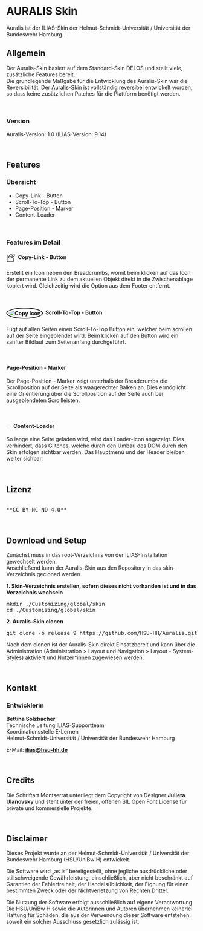 # AURALIS Skin

Auralis ist der ILIAS-Skin der Helmut-Schmidt-Universität / Universität der Bundeswehr Hamburg.  

## Allgemein

Der Auralis-Skin basiert auf dem Standard-Skin DELOS und stellt viele, zusätzliche Features bereit.  
Die grundlegende Maßgabe für die Entwicklung des Auralis-Skin war die Reversibilität. Der Auralis-Skin ist vollständig 
reversibel entwickelt worden, so dass keine zusätzlichen Patches für die Plattform benötigt werden.

<br>

### Version

Auralis-Version: 1.0 (ILIAS-Version: 9.14)

<br>

## Features

### Übersicht

- Copy-Link - Button
- Scroll-To-Top - Button
- Page-Position - Marker
- Content-Loader

<br>

### Features im Detail

#### <span><img src="images/icons/copylink.svg" width="24" height="24" alt="Copy Icon" style="vertical-align: middle;">&nbsp;</span> Copy-Link - Button

Erstellt ein Icon neben den Breadcrumbs, womit beim klicken auf das Icon der permanente Link zu dem aktuellen Objekt 
direkt in die Zwischenablage kopiert wird.
Gleichzeitig wird die Option aus dem Footer entfernt.

<br>

#### <span><img src="images/icons/arrow_up_1c1c1c.svg" width="20" height="20" alt="Copy Icon" style="border-radius: 50%; padding: 4px; border: 2px solid #1c1c1c; vertical-align: middle;">&nbsp;</span> Scroll-To-Top - Button

Fügt auf allen Seiten einen Scroll-To-Top Button ein, welcher beim scrollen auf der Seite eingeblendet wird. Beim 
klicken auf den Button wird ein sanfter Bildlauf zum Seitenanfang durchgeführt.

<br>

#### Page-Position - Marker

Der Page-Position - Marker zeigt unterhalb der Breadcrumbs die Scrollposition auf der Seite als waagerechter Balken an. 
Dies ermöglicht eine Orientierung über die Scrollposition auf der Seite auch bei ausgeblendeten Scrollleisten. 

<br>

#### <span><img src="images/media/loader.svg" width="12" height="12" alt="Copy Icon" style="vertical-align: middle;">&nbsp;</span> Content-Loader

So lange eine Seite geladen wird, wird das Loader-Icon angezeigt. Dies verhindert, dass Glitches, welche durch den 
Umbau des DOM durch den Skin erfolgen sichtbar werden.
Das Hauptmenü und der Header bleiben weiter sichbar.

<br>

## Lizenz

<pre> 
**CC BY-NC-ND 4.0**  
</pre> 

<br>

## Download und Setup

Zunächst muss in das root-Verzeichnis von der ILIAS-Installation gewechselt werden.  
Anschließend kann der Auralis-Skin aus den Repository in das skin-Verzeichnis gecloned werden.

**1. Skin-Verzeichnis erstellen, sofern dieses nicht vorhanden ist und in das Verzeichnis wechseln**

<pre>
mkdir ./Customizing/global/skin
cd ./Customizing/global/skin
</pre>

**2. Auralis-Skin clonen**
<pre>
git clone -b release_9 https://github.com/HSU-HH/Auralis.git auralis
</pre>

Nach dem clonen ist der Auralis-Skin direkt Einsatzbereit und kann über die Administration (Administration > Layout und 
Navigation > Layout - System-Styles) aktiviert und Nutzer*innen zugewiesen werden.  

<br>

## Kontakt

### Entwicklerin  

**Bettina Solzbacher**  
Technische Leitung ILIAS-Supportteam  
Koordinationsstelle E-Lernen  
Helmut-Schmidt-Universität / Universität der Bundeswehr Hamburg  
  
E-Mail: **ilias@hsu-hh.de**  

<br>

## Credits

Die Schriftart Montserrat unterliegt dem Copyright von Designer **Julieta Ulanovsky** und steht unter der freien, offenen SIL Open Font License für private und kommerzielle Projekte.

<br>

## Disclaimer

Dieses Projekt wurde an der Helmut-Schmidt-Universität / Universität der Bundeswehr Hamburg (HSU/UniBw H) entwickelt.

Die Software wird „as is“ bereitgestellt, ohne jegliche ausdrückliche oder stillschweigende Gewährleistung, 
einschließlich, aber nicht beschränkt auf Garantien der Fehlerfreiheit, der Handelsüblichkeit, der Eignung für einen 
bestimmten Zweck oder der Nichtverletzung von Rechten Dritter.

Die Nutzung der Software erfolgt ausschließlich auf eigene Verantwortung.
Die HSU/UniBw H sowie die Autorinnen und Autoren übernehmen keinerlei Haftung für Schäden, die aus der Verwendung 
dieser Software entstehen, soweit ein solcher Ausschluss gesetzlich zulässig ist.

<br>
<br>




